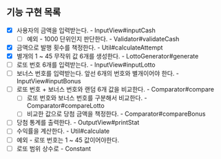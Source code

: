 ## 기능 구현 목록
-[x] 사용자의 금액을 입력받는다. - InputView#inputCash
  - [ ] 예외 - 1000 단위인지 판단한다. - Validator#validateCash
-[x] 금액으로 발행 횟수를 책정한다. - Util#calculateAttempt
-[x] 별개의 1 ~ 45 무작위 값 6개를 생성한다. - LottoGenerator#generate
-[ ] 로또 번호 6개를 입력받는다. - InputView#inputLotto
-[ ] 보너스 번호를 입력받는다. 앞선 6개의 번호와 별개이어야 한다. - InputView#inputBonus
-[ ] 로또 번호 + 보너스 번호와 랜덤 6개 값을 비교한다. - Comparator#compare
   -[ ] 로또 번호와 보너스 번호를 구분해서 비교한다. - Comparator#compareLotto
   -[ ] 비교한 값으로 당첨 금액을 책정한다. - Comparator#compareBonus
-[ ] 당첨 통계를 출력한다. - OutputView#printStat
-[ ] 수익률을 계산한다. - Util#calculate
-[ ] 예외 - 로또 번호는 1 ~ 45 값이어야한다. 
-[ ] 로또 범위 상수로 - Constant